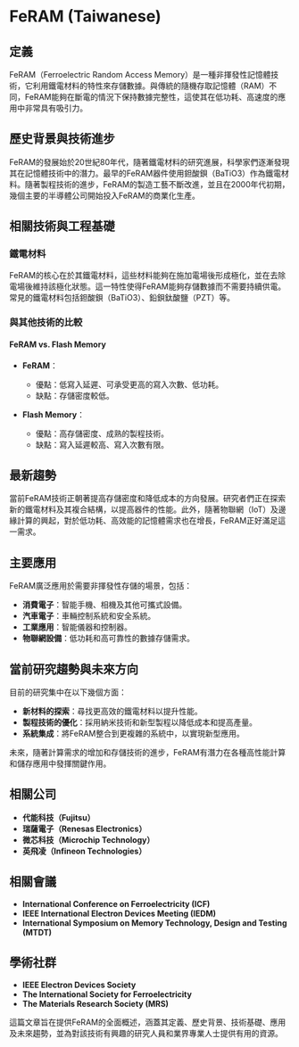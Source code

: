 # FeRAM (Taiwanese)

## 定義

FeRAM（Ferroelectric Random Access Memory）是一種非揮發性記憶體技術，它利用鐵電材料的特性來存儲數據。與傳統的隨機存取記憶體（RAM）不同，FeRAM能夠在斷電的情況下保持數據完整性，這使其在低功耗、高速度的應用中非常具有吸引力。

## 歷史背景與技術進步

FeRAM的發展始於20世紀80年代，隨著鐵電材料的研究進展，科學家們逐漸發現其在記憶體技術中的潛力。最早的FeRAM器件使用鉭酸鋇（BaTiO3）作為鐵電材料。隨著製程技術的進步，FeRAM的製造工藝不斷改進，並且在2000年代初期，幾個主要的半導體公司開始投入FeRAM的商業化生產。

## 相關技術與工程基礎

### 鐵電材料

FeRAM的核心在於其鐵電材料，這些材料能夠在施加電場後形成極化，並在去除電場後維持該極化狀態。這一特性使得FeRAM能夠存儲數據而不需要持續供電。常見的鐵電材料包括鉭酸鋇（BaTiO3）、鉛鋇鈦酸鹽（PZT）等。

### 與其他技術的比較

#### FeRAM vs. Flash Memory

- **FeRAM**：
  - 優點：低寫入延遲、可承受更高的寫入次數、低功耗。
  - 缺點：存儲密度較低。
  
- **Flash Memory**：
  - 優點：高存儲密度、成熟的製程技術。
  - 缺點：寫入延遲較高、寫入次數有限。

## 最新趨勢

當前FeRAM技術正朝著提高存儲密度和降低成本的方向發展。研究者們正在探索新的鐵電材料及其複合結構，以提高器件的性能。此外，隨著物聯網（IoT）及邊緣計算的興起，對於低功耗、高效能的記憶體需求也在增長，FeRAM正好滿足這一需求。

## 主要應用

FeRAM廣泛應用於需要非揮發性存儲的場景，包括：

- **消費電子**：智能手機、相機及其他可攜式設備。
- **汽車電子**：車輛控制系統和安全系統。
- **工業應用**：智能儀器和控制器。
- **物聯網設備**：低功耗和高可靠性的數據存儲需求。

## 當前研究趨勢與未來方向

目前的研究集中在以下幾個方面：

- **新材料的探索**：尋找更高效的鐵電材料以提升性能。
- **製程技術的優化**：採用納米技術和新型製程以降低成本和提高產量。
- **系統集成**：將FeRAM整合到更複雜的系統中，以實現新型應用。

未來，隨著計算需求的增加和存儲技術的進步，FeRAM有潛力在各種高性能計算和儲存應用中發揮關鍵作用。

## 相關公司

- **代能科技（Fujitsu）**
- **瑞薩電子（Renesas Electronics）**
- **微芯科技（Microchip Technology）**
- **英飛凌（Infineon Technologies）**

## 相關會議

- **International Conference on Ferroelectricity (ICF)**
- **IEEE International Electron Devices Meeting (IEDM)**
- **International Symposium on Memory Technology, Design and Testing (MTDT)**

## 學術社群

- **IEEE Electron Devices Society**
- **The International Society for Ferroelectricity**
- **The Materials Research Society (MRS)**

這篇文章旨在提供FeRAM的全面概述，涵蓋其定義、歷史背景、技術基礎、應用及未來趨勢，並為對該技術有興趣的研究人員和業界專業人士提供有用的資源。